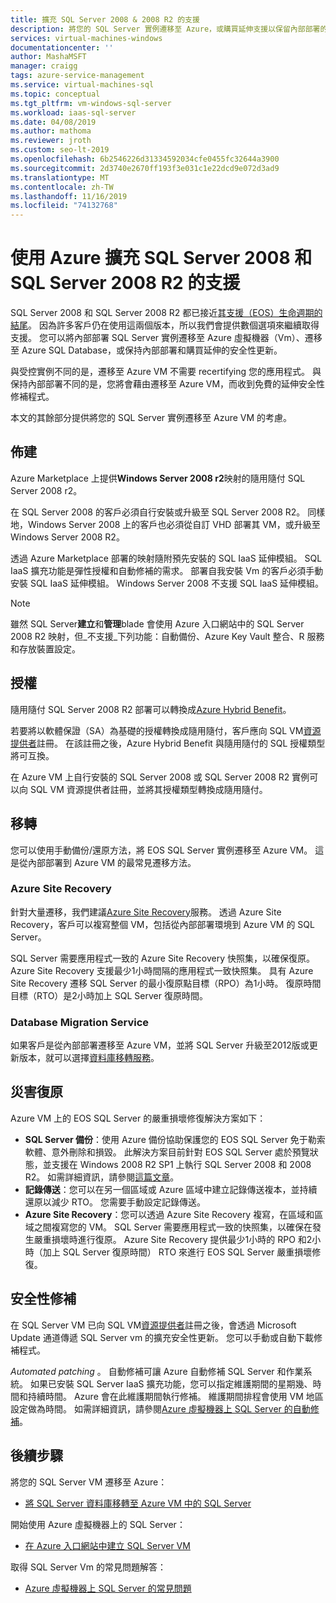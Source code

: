 ```yaml
---
title: 擴充 SQL Server 2008 & 2008 R2 的支援
description: 將您的 SQL Server 實例遷移至 Azure，或購買延伸支援以保留內部部署的實例，以擴充 SQL Server 2008 和 SQL Server 2008 R2 的支援。
services: virtual-machines-windows
documentationcenter: ''
author: MashaMSFT
manager: craigg
tags: azure-service-management
ms.service: virtual-machines-sql
ms.topic: conceptual
ms.tgt_pltfrm: vm-windows-sql-server
ms.workload: iaas-sql-server
ms.date: 04/08/2019
ms.author: mathoma
ms.reviewer: jroth
ms.custom: seo-lt-2019
ms.openlocfilehash: 6b2546226d31334592034cfe0455fc32644a3900
ms.sourcegitcommit: 2d3740e2670ff193f3e031c1e22dcd9e072d3ad9
ms.translationtype: MT
ms.contentlocale: zh-TW
ms.lasthandoff: 11/16/2019
ms.locfileid: "74132768"
---
```

# <a name="extend-support-for-sql-server-2008-and-sql-server-2008-r2-with-azure"></a>使用 Azure 擴充 SQL Server 2008 和 SQL Server 2008 R2 的支援

SQL Server 2008 和 SQL Server 2008 R2 都已接近[其支援（EOS）生命週期的結尾](https://www.microsoft.com/sql-server/sql-server-2008)。 因為許多客戶仍在使用這兩個版本，所以我們會提供數個選項來繼續取得支援。 您可以將內部部署 SQL Server 實例遷移至 Azure 虛擬機器（Vm）、遷移至 Azure SQL Database，或保持內部部署和購買延伸的安全性更新。

與受控實例不同的是，遷移至 Azure VM 不需要 recertifying 您的應用程式。 與保持內部部署不同的是，您將會藉由遷移至 Azure VM，而收到免費的延伸安全性修補程式。

本文的其餘部分提供將您的 SQL Server 實例遷移至 Azure VM 的考慮。

## <a name="provisioning"></a>佈建

Azure Marketplace 上提供**Windows Server 2008 r2**映射的隨用隨付 SQL Server 2008 r2。

在 SQL Server 2008 的客戶必須自行安裝或升級至 SQL Server 2008 R2。 同樣地，Windows Server 2008 上的客戶也必須從自訂 VHD 部署其 VM，或升級至 Windows Server 2008 R2。

透過 Azure Marketplace 部署的映射隨附預先安裝的 SQL IaaS 延伸模組。 SQL IaaS 擴充功能是彈性授權和自動修補的需求。 部署自我安裝 Vm 的客戶必須手動安裝 SQL IaaS 延伸模組。 Windows Server 2008 不支援 SQL IaaS 延伸模組。

> [!NOTE]
> 雖然 SQL Server**建立**和**管理**blade 會使用 Azure 入口網站中的 SQL Server 2008 R2 映射，但_不支援_下列功能：自動備份、Azure Key Vault 整合、R 服務和存放裝置設定。

## <a name="licensing"></a>授權
隨用隨付 SQL Server 2008 R2 部署可以轉換成[Azure Hybrid Benefit](https://azure.microsoft.com/pricing/hybrid-benefit/)。

若要將以軟體保證（SA）為基礎的授權轉換成隨用隨付，客戶應向 SQL VM[資源提供者](virtual-machines-windows-sql-register-with-resource-provider.md)註冊。 在該註冊之後，Azure Hybrid Benefit 與隨用隨付的 SQL 授權類型將可互換。

在 Azure VM 上自行安裝的 SQL Server 2008 或 SQL Server 2008 R2 實例可以向 SQL VM 資源提供者註冊，並將其授權類型轉換成隨用隨付。

## <a name="migration"></a>移轉
您可以使用手動備份/還原方法，將 EOS SQL Server 實例遷移至 Azure VM。 這是從內部部署到 Azure VM 的最常見遷移方法。

### <a name="azure-site-recovery"></a>Azure Site Recovery

針對大量遷移，我們建議[Azure Site Recovery](/azure/site-recovery/site-recovery-overview)服務。 透過 Azure Site Recovery，客戶可以複寫整個 VM，包括從內部部署環境到 Azure VM 的 SQL Server。

SQL Server 需要應用程式一致的 Azure Site Recovery 快照集，以確保復原。 Azure Site Recovery 支援最少1小時間隔的應用程式一致快照集。 具有 Azure Site Recovery 遷移 SQL Server 的最小復原點目標（RPO）為1小時。 復原時間目標（RTO）是2小時加上 SQL Server 復原時間。

### <a name="database-migration-service"></a>Database Migration Service

如果客戶是從內部部署遷移至 Azure VM，並將 SQL Server 升級至2012版或更新版本，就可以選擇[資料庫移轉服務](/azure/dms/dms-overview)。

## <a name="disaster-recovery"></a>災害復原

Azure VM 上的 EOS SQL Server 的嚴重損壞修復解決方案如下：

- **SQL Server 備份**：使用 Azure 備份協助保護您的 EOS SQL Server 免于勒索軟體、意外刪除和損毀。 此解決方案目前針對 EOS SQL Server 處於預覽狀態，並支援在 Windows 2008 R2 SP1 上執行 SQL Server 2008 和 2008 R2。 如需詳細資訊，請參閱[這篇文章](https://docs.microsoft.com/azure/backup/backup-azure-sql-database#scenario-support)。
- **記錄傳送**：您可以在另一個區域或 Azure 區域中建立記錄傳送複本，並持續還原以減少 RTO。 您需要手動設定記錄傳送。
- **Azure Site Recovery**：您可以透過 Azure Site Recovery 複寫，在區域和區域之間複寫您的 VM。 SQL Server 需要應用程式一致的快照集，以確保在發生嚴重損壞時進行復原。 Azure Site Recovery 提供最少1小時的 RPO 和2小時（加上 SQL Server 復原時間） RTO 來進行 EOS SQL Server 嚴重損壞修復。

## <a name="security-patching"></a>安全性修補
在 SQL Server VM 已向 SQL VM[資源提供者](virtual-machines-windows-sql-register-with-resource-provider.md)註冊之後，會透過 Microsoft Update 通道傳遞 SQL Server vm 的擴充安全性更新。 您可以手動或自動下載修補程式。

*Automated patching* 。 自動修補可讓 Azure 自動修補 SQL Server 和作業系統。 如果已安裝 SQL Server IaaS 擴充功能，您可以指定維護期間的星期幾、時間和持續時間。 Azure 會在此維護期間執行修補。 維護期間排程會使用 VM 地區設定做為時間。  如需詳細資訊，請參閱[Azure 虛擬機器上 SQL Server 的自動修補](virtual-machines-windows-sql-automated-patching.md)。


## <a name="next-steps"></a>後續步驟

將您的 SQL Server VM 遷移至 Azure：

* [將 SQL Server 資料庫移轉至 Azure VM 中的 SQL Server](virtual-machines-windows-migrate-sql.md)

開始使用 Azure 虛擬機器上的 SQL Server：

* [在 Azure 入口網站中建立 SQL Server VM](quickstart-sql-vm-create-portal.md)

取得 SQL Server Vm 的常見問題解答：

* [Azure 虛擬機器上 SQL Server 的常見問題](virtual-machines-windows-sql-server-iaas-faq.md)
